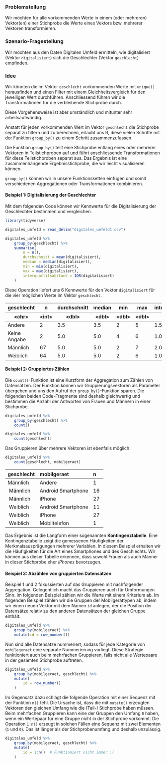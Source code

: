 ### Problemstellung

Wir möchten für alle vorkommenden Werte in einem (oder mehreren) Vektor(en) einer Stichprobe die Werte eines Vektors bzw. mehrerer Vektoren  transformieren. 

### Szenario-Fragestellung  

Wir möchten aus den Daten Digitalen Umfeld ermitteln, wie digitalisiert (Vektor `digitalisiert`) sich die Geschlechter (Vektor `geschlecht`) empfinden. 

### Idee

Wir könnten die im Vektor `geschlecht` vorkommenden Werte mit `unique()` herausfinden und einen Filter mit einem Gleichheitsvergleich für den jeweiligen Wert durchführen. Anschliessend führen wir die Transformationen für die verbleibende Stichprobe durch. 

Diese Vorgehensweise ist aber umständlich und mitunter sehr arbeitsaufwändig.

Anstatt für jeden vorkommenden Wert im Vektor `geschlecht` die Stichprobe separat zu filtern und zu berechnen, erlaubt uns R, diese vielen Schritte mit der Funktion `group_by()` zu einem Schritt zusammenzufassen. 

Die Funktion `group_by()` teilt eine Stichprobe entlang eines oder mehrerer Vektoren in Teilstichproben auf und führt anschliessende Transformationen für diese Teilstichproben separat aus. Das Ergebnis ist eine zusammenhängende Ergebnisstichprobe, die wir leicht visualisieren können. 

`group_by()` können wir in unsere Funktionsketten einfügen und somit verschiedenen Aggregationen oder Transformationen kombinieren. 

#### Beispiel 1: Digitalisierung der Geschlechter 

Mit dem folgenden Code können wir Kennwerte für die Digitalisierung der Geschlechter bestimmen und vergleichen. 

```R
library(tidyverse)

digitales_umfeld = read_delim("digitales_umfeld1.csv")

digitales_umfeld %>% 
    group_by(geschlecht) %>%
    summarise(
        n = n(), 
        durchschnitt = mean(digitalisiert),
        median = median(digitalisiert),
        min = min(digitalisiert),
        max = max(digitalisiert),
        interquartilsabstand = IQR(digitalisiert)
    )
```

Diese Operation liefert uns 6 Kennwerte für den Vektor `digitalisiert` für die vier möglichen Werte im Vektor `geschlecht`. 

<table>
<thead>
	<tr><th scope=col>geschlecht</th><th scope=col>n</th><th scope=col>durchschnitt</th><th scope=col>median</th><th scope=col>min</th><th scope=col>max</th><th scope=col>interquartilsabstand</th></tr>
	<tr><th scope=col>&lt;chr&gt;</th><th scope=col>&lt;int&gt;</th><th scope=col>&lt;dbl&gt;</th><th scope=col>&lt;dbl&gt;</th><th scope=col>&lt;dbl&gt;</th><th scope=col>&lt;dbl&gt;</th><th scope=col>&lt;dbl&gt;</th></tr>
</thead>
<tbody>
	<tr><td>Andere      </td><td> 2</td><td>3.5</td><td>3.5</td><td>2</td><td>5</td><td>1.5</td></tr>
	<tr><td>Keine Angabe</td><td> 2</td><td>5.0</td><td>5.0</td><td>4</td><td>6</td><td>1.0</td></tr>
	<tr><td>Männlich    </td><td>67</td><td>5.0</td><td>5.0</td><td>2</td><td>7</td><td>2.0</td></tr>
	<tr><td>Weiblich    </td><td>64</td><td>5.0</td><td>5.0</td><td>2</td><td>6</td><td>1.0</td></tr>
</tbody>
</table>

#### Beispiel 2: Gruppiertes Zählen

Die `count()`-Funktion ist eine Kurzform der Aggregation zum Zählen von Datensätzen. Der Funktion können wir Gruppierungsvektoren als Parameter übergeben und uns den Aufruf der `group_by()`-Funktion sparen. Die folgenden beiden Code-Fragmente sind deshalb gleichwertig und bestimmen die Anzahl der Antworten von Frauen und Männern in einer Stichprobe.

```R
digitales_umfeld %>%
    group_by(geschlecht) %>%
    count()
```

```R
digitales_umfeld %>%
    count(geschlecht)
```

Das Gruppieren über mehrere Vektoren ist ebenfalls möglich. 

```R
digitales_umfeld %>%
    count(geschlecht, mobilgeraet)
```

| geschlecht | mobilgeraet |	n |
| :--- | :--- | :--- |
| Männlich |	Andere |	1 |
| Männlich |	Android Smartphone | 	16 |
| Männlich |	iPhone |	27 | 
| Weiblich	| Android Smartphone |	11 |
| Weiblich	| iPhone |	27 |
| Weiblich |	Mobiltelefon |	1 |

Das Ergebnis ist die Langform einer sogenannten **Kontingenztabelle**. Eine Kontingenztabelle zeigt die gemessenen Häufigkeiten der Merkmalsausprägungen mehrerer Variablen. In diesem Beispiel erhalten wir die Häufigkeiten für die Art eines Smartphones und des Geschlechts. Wir können aus dieser Tabelle erkennen, dass sowohl Frauen als auch Männer in dieser Stichprobe eher *iPhones* bevorzugen. 

#### Beispiel 3: Abzählen von gruppierten Datensätzen

Beispiel 1 und 2 fokussierten auf das Gruppieren mit nachfolgender Aggregation. Gelegentlich macht das Gruppieren auch für Umformungen Sinn. Im folgenden Beispiel zählen wir die Werte mit einem Kriterium ab. Im folgenden Beispiel zählen wir die Gruppen der Mobilgerättypen ab, indem wir einen neuen Vektor mit dem Namen `id` anlegen, der die Position der Datensätze relativ zu den anderen Datensätzen der gleichen Gruppe enthält. 

```R
digitales_umfeld %>%
    group_by(mobilgeraet) %>%
    mutate(id = row_number())
``` 

Nun sind alle Datensätze nummeriert, sodass für jede Kategorie von `mobilegeraet` eine separate Nummerierung vorliegt. Diese Strategie funktioniert auch beim mehrfachen Gruppieren, falls nicht alle Wertepaare in der gesamten Stichprobe auftreten. 

```R
digitales_umfeld %>%
    group_by(mobilgeraet, geschlecht) %>%
    mutate(
        id = row_number()
    )
``` 

Im Gegensatz dazu schlägt die folgende Operation mit einer Sequenz mit der Funktion `n()` fehl. Die Ursache ist, dass die mit `mutate()` erzeugten Vektoren den gleichen Umfang wie die (Teil-) Stichprobe haben müssen. Beim mehrfachen Gruppieren kann eine der Gruppen den Umfang `0` haben, wenn ein Wertepaar für eine Gruppe nicht in der Stichprobe  vorkommt. Die Operation `1:n()` erzeugt in solchen Fällen eine Sequenz mit zwei Elementen (`1` und `0`). Das ist länger als der Stichprobenumfang und  deshalb unzulässig.  

```R
digitales_umfeld %>%
    group_by(mobilgeraet, geschlecht) %>%
    mutate(
        id = 1:n()  # Funktioniert nicht immer :(
    )
``` 
